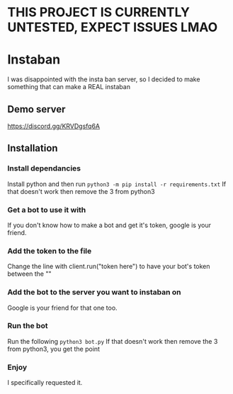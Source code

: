 # THIS PROJECT IS CURRENTLY UNTESTED, EXPECT ISSUES LMAO
# Instaban
I was disappointed with the insta ban server, so I decided to make something that can make a REAL instaban
## Demo server
https://discord.gg/KRVDgsfq6A
## Installation
### Install dependancies
Install python and then run
`python3 -m pip install -r requirements.txt`
If that doesn't work then remove the 3 from python3
### Get a bot to use it with
If you don't know how to make a bot and get it's token, google is your friend.
### Add the token to the file
Change the line with client.run("token here") to have your bot's token between the ""
### Add the bot to the server you want to instaban on
Google is your friend for that one too.
### Run the bot
Run the following
`python3 bot.py`
If that doesn't work then remove the 3 from python3, you get the point
### Enjoy
I specifically requested it.